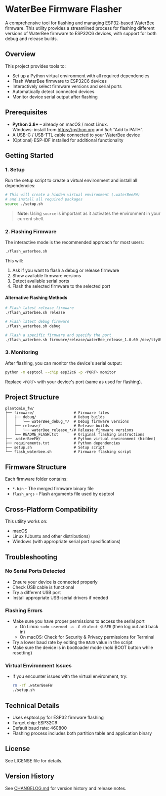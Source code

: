 # WaterBee Firmware Flasher

A comprehensive tool for flashing and managing ESP32-based WaterBee firmware. This utility provides a streamlined process for flashing different versions of WaterBee firmware to ESP32C6 devices, with support for both debug and release builds.

## Overview

This project provides tools to:
- Set up a Python virtual environment with all required dependencies
- Flash WaterBee firmware to ESP32C6 devices
- Interactively select firmware versions and serial ports
- Automatically detect connected devices
- Monitor device serial output after flashing

## Prerequisites

- **Python 3.8+** – already on macOS / most Linux.  
  Windows: install from https://python.org and *tick* "Add to PATH".
- A USB-C / USB-TTL cable connected to your WaterBee device
- (Optional) ESP-IDF installed for additional functionality

## Getting Started

### 1. Setup

Run the setup script to create a virtual environment and install all dependencies:

```bash
# This will create a hidden virtual environment (.waterBeeFW)
# and install all required packages
source ./setup.sh
```

> **Note**: Using `source` is important as it activates the environment in your current shell.

### 2. Flashing Firmware

The interactive mode is the recommended approach for most users:

```bash
./flash_waterbee.sh
```

This will:
1. Ask if you want to flash a debug or release firmware
2. Show available firmware versions
3. Detect available serial ports
4. Flash the selected firmware to the selected port

#### Alternative Flashing Methods

```bash
# Flash latest release firmware
./flash_waterbee.sh release

# Flash latest debug firmware
./flash_waterbee.sh debug

# Flash a specific firmware and specify the port
./flash_waterbee.sh firmware/release/waterBee_release_1.0.60 /dev/ttyUSB0
```

### 3. Monitoring

After flashing, you can monitor the device's serial output:

```bash
python -m esptool --chip esp32c6 -p <PORT> monitor
```

Replace `<PORT>` with your device's port (same as used for flashing).

## Project Structure

```
plantomio_fw/
├── firmware/                  # Firmware files
│   ├── debug/                 # Debug builds
│   │   └── waterBee_debug_*/  # Debug firmware versions
│   ├── release/               # Release builds
│   │   └── waterBee_release_*/# Release firmware versions
│   └── README_FLASH.txt       # Original flashing instructions
├── .waterBeeFW/               # Python virtual environment (hidden)
├── requirements.txt           # Python dependencies
├── setup.sh                   # Setup script
└── flash_waterbee.sh          # Firmware flashing script
```

## Firmware Structure

Each firmware folder contains:
- `*.bin` - The merged firmware binary file
- `flash_args` - Flash arguments file used by esptool

## Cross-Platform Compatibility

This utility works on:
- macOS
- Linux (Ubuntu and other distributions)
- Windows (with appropriate serial port specifications)

## Troubleshooting

### No Serial Ports Detected

- Ensure your device is connected properly
- Check USB cable is functional
- Try a different USB port
- Install appropriate USB-serial drivers if needed

### Flashing Errors

- Make sure you have proper permissions to access the serial port
  - On Linux: `sudo usermod -a -G dialout $USER` (then log out and back in)
  - On macOS: Check for Security & Privacy permissions for Terminal
- Try a lower baud rate by editing the `BAUD` value in the script
- Make sure the device is in bootloader mode (hold BOOT button while resetting)

### Virtual Environment Issues

- If you encounter issues with the virtual environment, try:
  ```bash
  rm -rf .waterBeeFW
  ./setup.sh
  ```

## Technical Details

- Uses esptool.py for ESP32 firmware flashing
- Target chip: ESP32C6
- Default baud rate: 460800
- Flashing process includes both partition table and application binary

## License

See LICENSE file for details.

## Version History

See [CHANGELOG.md](CHANGELOG.md) for version history and release notes. 